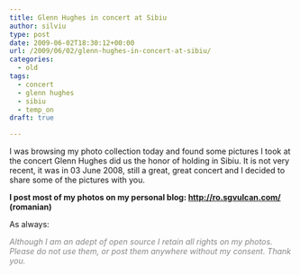 ```yaml
---
title: Glenn Hughes in concert at Sibiu
author: silviu
type: post
date: 2009-06-02T18:30:12+00:00
url: /2009/06/02/glenn-hughes-in-concert-at-sibiu/
categories:
  - old
tags:
  - concert
  - glenn hughes
  - sibiu
  - temp_on
draft: true

---
```

I was browsing my photo collection today and found some pictures I took at the concert Glenn Hughes did us the honor of holding in Sibiu. It is not very recent, it was in 03 June 2008, still a great, great concert and I decided to share some of the pictures with you.

**I post most of my photos on my personal blog: <http://ro.sgvulcan.com/> (romanian)**

<span style="color: #0000ee;text-decoration: underline"></p>
<p>
  </span>
</p>

<p>
  As always:
</p>

<p>
  <em><span style="color: #888888">Although I am an adept of open source I retain all rights on my photos. Please do not use them, or post them anywhere without my consent. Thank you.</span></em>
</p>